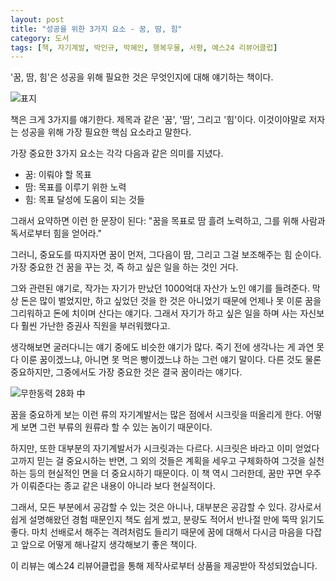 ```yaml
---
layout: post
title: "성공을 위한 3가지 요소 - 꿈, 땀, 힘"
category: 도서
tags: [책, 자기계발, 박인규, 박혜인, 행복우물, 서평, 예스24 리뷰어클럽]
---
```


'꿈, 땀, 힘'은 성공을 위해 필요한 것은 무엇인지에 대해 얘기하는 책이다.

![표지](https://lh3.googleusercontent.com/-a4aiqthVBJ4/WZ1FeO_wgNI/AAAAAAAAWZk/NZRy9dGJaz4RlHQBM0dkeZ2Mxc-qw-C8QCE0YBhgL/s480/dream-effort-power-book.jpg)

책은 크게 3가지를 얘기한다.
제목과 같은 '꿈', '땀', 그리고 '힘'이다.
이것이야말로 저자는 성공을 위해 가장 필요한 핵심 요소라고 말한다.

가장 중요한 3가지 요소는 각각 다음과 같은 의미를 지녔다.

- 꿈: 이뤄야 할 목표
- 땀: 목표를 이루기 위한 노력
- 힘: 목표 달성에 도움이 되는 것들

그래서 요약하면 이런 한 문장이 된다:
"꿈을 목표로 땀 흘려 노력하고, 그를 위해 사람과 독서로부터 힘을 얻어라."

그러니, 중요도를 따지자면 꿈이 먼저, 그다음이 땀, 그리고 그걸 보조해주는 힘 순이다.
가장 중요한 건 꿈을 꾸는 것, 즉 하고 싶은 일을 하는 것인 거다.

그와 관련된 얘기로, 작가는 자기가 만났던 1000억대 자산가 노인 얘기를 들려준다.
막상 돈은 많이 벌었지만, 하고 싶었던 것을 한 것은 아니었기 때문에
언제나 못 이룬 꿈을 그리워하고 돈에 치이며 산다는 얘기다.
그래서 자기가 하고 싶은 일을 하며 사는 자신보다 훨씬 가난한 증권사 직원을 부러워했다고.

생각해보면 굴러다니는 얘기 중에도 비슷한 얘기가 많다.
죽기 전에 생각나는 게 과연 못다 이룬 꿈이겠느냐, 아니면 못 먹은 빵이겠느냐 하는 그런 얘기 말이다.
다른 것도 물론 중요하지만, 그중에서도 가장 중요한 것은 결국 꿈이라는 얘기다.

![무한동력 28화 中](https://lh3.googleusercontent.com/-GtQnGu-t_4M/WZ1LQ5BLJ9I/AAAAAAAAWZ8/5iPYTYIJqygnXUIhcWJEm4u9Yd4-aQckACE0YBhgL/s480/PerpetualMotion_038-003%252C4%257E5.jpg)

꿈을 중요하게 보는 이런 류의 자기계발서는
많은 점에서 시크릿을 떠올리게 한다.
어떻게 보면 그런 부류의 원류라 할 수 있는 놈이기 때문이다.

하지만, 또한 대부분의 자기계발서가 시크릿과는 다르다.
시크릿은 바라고 이미 얻었다고까지 믿는 걸 중요시하는 반면,
그 외의 것들은 계획을 세우고 구체화하여 그것을 실천하는 등의
현실적인 면을 더 중요시하기 때문이다.
이 책 역시 그러한데,
꿈만 꾸면 우주가 이뤄준다는 종교 같은 내용이 아니라 보다 현실적이다.

그래서, 모든 부분에서 공감할 수 있는 것은 아니나, 대부분은 공감할 수 있다.
강사로서 쉽게 설명해왔던 경험 때문인지 책도 쉽게 썼고,
분량도 적어서 반나절 만에 뚝딱 읽기도 좋다.
마치 선배로서 해주는 격려처럼도 들리기 때문에
꿈에 대해서 다시금 마음을 다잡고
앞으로 어떻게 해나갈지 생각해보기 좋은 책이다.



<div class="im im-info">
이 리뷰는 예스24 리뷰어클럽을 통해 제작사로부터 상품을 제공받아 작성되었습니다.
</div>
